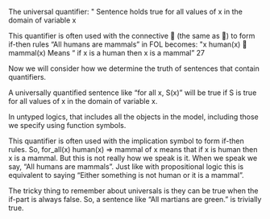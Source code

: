 ﻿The universal quantifier: "
Sentence holds true for all values of x in the domain of variable x

This quantifier is often used with the connective  (the same as )  to form if-then rules
“All humans are mammals” in FOL becomes:
	"x human(x)  mammal(x)
Means “ if x is a human then x is a mammal”
27


Now we will consider how we determine the truth of sentences that contain quantifiers.

A universally quantified sentence like “for all x, S(x)” will be true if S is true for all values of x in the domain of variable x.

In untyped logics, that includes all the objects in the model, including those we specify using function symbols.

This quantifier is often used with the implication symbol to form if-then rules.
So, for_all(x) human(x) => mammal of x means that if x is human then x is a mammal.  But this is not really how we speak is it.  When we speak we say, “All humans are mammals”.  Just like with propositional logic this is equivalent to saying “Either something is not human or it is a mammal”.

The tricky thing to remember about universals is they can be true when the if-part is always false. So, a sentence like “All martians are green.” is trivially true.